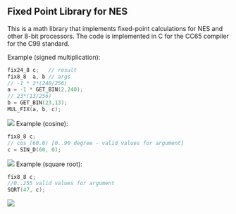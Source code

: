## Fixed Point Library for  NES

This is a math library that implements fixed-point calculations for NES and other 8-bit processors.
The code is implemented in C for the CC65 compiler for the C99 standard.

Example (signed multiplication):
```c
fix24_8 c;   // result
fix8_8  a, b // args
// -1 * 2*(240/256)
a = -1 * GET_BIN(2,240);
// 23*(13/256)
b = GET_BIN(23,13);
MUL_FIX(a, b, c);
```
![](../Cache/Pasted%20image%2020250220220133.png)
Example (cosine): 

```c
fix8_8 c;  
// cos (60.0) [0..90 degree - valid values ​​for argument]
c = SIN_D(60, 0);
```
![](../Cache/Pasted%20image%2020250220220319.png)
Example (square root):

```c
fix8_8 c;  
//0..255 valid values ​​for argument
SQRT(47, c);
```
![](../Cache/Pasted%20image%2020250220220446.png)
